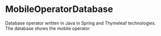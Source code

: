 # MobileOperatorDatabase
 Database operator written in Java in Spring and Thymeleaf technologies. The database shows the mobile operator
